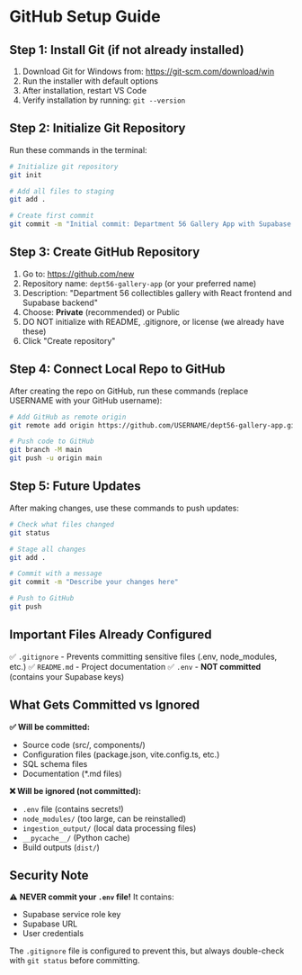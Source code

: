# GitHub Setup Guide

## Step 1: Install Git (if not already installed)

1. Download Git for Windows from: https://git-scm.com/download/win
2. Run the installer with default options
3. After installation, restart VS Code
4. Verify installation by running: `git --version`

## Step 2: Initialize Git Repository

Run these commands in the terminal:

```bash
# Initialize git repository
git init

# Add all files to staging
git add .

# Create first commit
git commit -m "Initial commit: Department 56 Gallery App with Supabase backend"
```

## Step 3: Create GitHub Repository

1. Go to: https://github.com/new
2. Repository name: `dept56-gallery-app` (or your preferred name)
3. Description: "Department 56 collectibles gallery with React frontend and Supabase backend"
4. Choose: **Private** (recommended) or Public
5. DO NOT initialize with README, .gitignore, or license (we already have these)
6. Click "Create repository"

## Step 4: Connect Local Repo to GitHub

After creating the repo on GitHub, run these commands (replace USERNAME with your GitHub username):

```bash
# Add GitHub as remote origin
git remote add origin https://github.com/USERNAME/dept56-gallery-app.git

# Push code to GitHub
git branch -M main
git push -u origin main
```

## Step 5: Future Updates

After making changes, use these commands to push updates:

```bash
# Check what files changed
git status

# Stage all changes
git add .

# Commit with a message
git commit -m "Describe your changes here"

# Push to GitHub
git push
```

## Important Files Already Configured

✅ `.gitignore` - Prevents committing sensitive files (.env, node_modules, etc.)
✅ `README.md` - Project documentation
✅ `.env` - **NOT committed** (contains your Supabase keys)

## What Gets Committed vs Ignored

**✅ Will be committed:**
- Source code (src/, components/)
- Configuration files (package.json, vite.config.ts, etc.)
- SQL schema files
- Documentation (*.md files)

**❌ Will be ignored (not committed):**
- `.env` file (contains secrets!)
- `node_modules/` (too large, can be reinstalled)
- `ingestion_output/` (local data processing files)
- `__pycache__/` (Python cache)
- Build outputs (`dist/`)

## Security Note

⚠️ **NEVER commit your `.env` file!** It contains:
- Supabase service role key
- Supabase URL
- User credentials

The `.gitignore` file is configured to prevent this, but always double-check with `git status` before committing.
